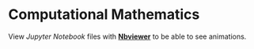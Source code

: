 # Computational Mathematics
View _Jupyter Notebook_ files with [__Nbviewer__](https://nbviewer.jupyter.org/github/alartum/comp-math/tree/master/) to be able to see animations.
